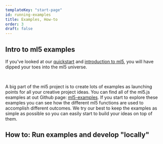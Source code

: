 ```yaml
---
templateKey: "start-page"
id: running-examples
title: Examples, How-to
order: 3
draft: false
---
```


## Intro to ml5 examples

If you've looked at our [quickstart](/getting-started/) and [introduction to ml5](/getting-started/hello-ml5), you will have dipped your toes into the ml5 universe.

<br/>

A big part of the ml5 project is to create lots of examples as launching points for all your creative project ideas. You can find all of the ml5.js examples at out Github page: [ml5-examples](https://github.com/ml5js/ml5-examples). If you start to explore these examples you can see how the different ml5 functions are used to accomplish different outcomes. We try our best to keep the examples as simple as possible so you can easily start to build your ideas on top of them. 


## How to: Run examples and develop "locally"



